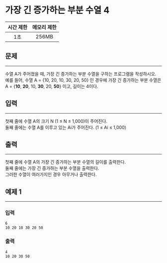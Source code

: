 가장 긴 증가하는 부분 수열 4
============================
|시간 제한|메모리 제한|
|:---:|:---:|
|1초|256MB|

## 문제
-------
수열 A가 주어졌을 때, 가장 긴 증가하는 부분 수열을 구하는 프로그램을 작성하시오.</br>
예를 들어, 수열 A = {10, 20, 10, 30, 20, 50} 인 경우에 가장 긴 증가하는 부분 수열은 A = {**10**, **20**, 10, **30**, 20, **50**} 이고, 길이는 4이다.</br>

## 입력
-------
첫째 줄에 수열 A의 크기 N (1 ≤ N ≤ 1,000)이 주어진다.</br>
둘째 줄에는 수열 A를 이루고 있는 Ai가 주어진다. (1 ≤ Ai ≤ 1,000)</br>

## 출력
-------
첫째 줄에 수열 A의 가장 긴 증가하는 부분 수열의 길이를 출력한다.</br>
둘째 줄에는 가장 긴 증가하는 부분 수열을 출력한다.</br>
그러한 수열이 여러가지인 경우 아무거나 출력한다.</br>

## 예제 1
-------
### 입력
```
6
10 20 10 30 20 50
```
### 출력
```
4
10 20 30 50
```
